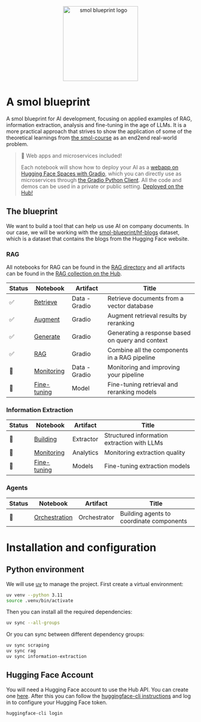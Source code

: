 <div align="center">
  <img src="https://huggingface.co/datasets/huggingface/brand-assets/resolve/main/hf-logo-pirate.png" width="200px" alt="smol blueprint logo">
</div>

# A smol blueprint

A smol blueprint for AI development, focusing on applied examples of RAG, information extraction, analysis and fine-tuning in the age of LLMs. It is a more practical approach that strives to show the application of some of the theoretical learnings from [the smol-course](https://github.com/huggingface/smol-course) as an end2end real-world problem.

> 🚀 Web apps and microservices included!
>
> Each notebook will show how to deploy your AI as a [webapp on Hugging Face Spaces with Gradio](https://huggingface.co/docs/hub/en/spaces-sdks-gradio), which you can directly use as microservices through [the Gradio Python Client](https://www.gradio.app/guides/getting-started-with-the-python-client). All the code and demos can be used in a private or public setting. [Deployed on the Hub!](https://huggingface.co/smol-blueprint)

## The blueprint

We want to build a tool that can help us use AI on company documents. In our case, we will be working with the [smol-blueprint/hf-blogs](https://huggingface.co/datasets/smol-blueprint/hf-blogs) dataset, which is a dataset that contains the blogs from the Hugging Face website.

### RAG

All notebooks for RAG can be found in the [RAG directory](./rag) and all artifacts can be found in the [RAG collection on the Hub](https://huggingface.co/collections/smol-blueprint/retrieval-augemented-generation-rag-67877d7b69178ec7760e2862).

| Status | Notebook | Artifact | Title |
|---------|----------|-----------|-------|
| ✅ | [Retrieve](./rag/retrieve.ipynb) | Data - Gradio | Retrieve documents from a vector database |
| ✅ | [Augment](./rag/augment.ipynb) | Gradio | Augment retrieval results by reranking |
| ✅ | [Generate](./rag/generating.ipynb) | Gradio | Generating a response based on query and context |
| ✅ | [RAG](./rag/rag.ipynb) | Gradio | Combine all the components in a RAG pipeline |
| 🚧 | [Monitoring](./rag/monitoring.ipynb) | Data - Gradio | Monitoring and improving your pipeline |
| 🚧 | [Fine-tuning](./rag/fine_tuning.ipynb) | Model| Fine-tuning retrieval and reranking models |

### Information Extraction

| Status | Notebook | Artifact | Title |
|---------|----------|-----------|-------|
| 🚧 | [Building](./extraction/building.ipynb) | Extractor | Structured information extraction with LLMs |
| 🚧 | [Monitoring](./extraction/monitoring.ipynb) | Analytics | Monitoring extraction quality |
| 🚧 | [Fine-tuning](./extraction/fine_tuning.ipynb) | Models | Fine-tuning extraction models |

### Agents

| Status | Notebook | Artifact | Title |
|---------|----------|-----------|-------|
| 🚧 | [Orchestration](./agents/orchestration.ipynb) | Orchestrator | Building agents to coordinate components |

# Installation and configuration

## Python environment

We will use [uv](https://docs.astral.sh/uv/) to manage the project. First create a virtual environment:

```bash
uv venv --python 3.11
source .venv/bin/activate
```

Then you can install all the required dependencies:

```bash
uv sync --all-groups
```

Or you can sync between different dependency groups:

```bash
uv sync scraping
uv sync rag
uv sync information-extraction
```

## Hugging Face Account

You will need a Hugging Face account to use the Hub API. You can create one [here](https://huggingface.co/join). After this you can follow the [huggingface-cli instructions](https://huggingface.co/docs/huggingface_hub/installation#huggingface-cli) and log in to configure your Hugging Face token.

```bash
huggingface-cli login
```

